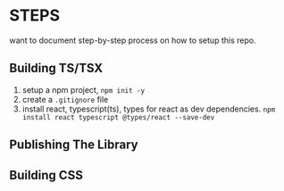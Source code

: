 # STEPS

want to document step-by-step process on how to setup this repo.

## Building TS/TSX

1. setup a npm project, `npm init -y`
2. create a `.gitignore` file
3. install react, typescript(ts), types for react as dev dependencies.
   `npm install react typescript @types/react --save-dev`

## Publishing The Library

## Building CSS
